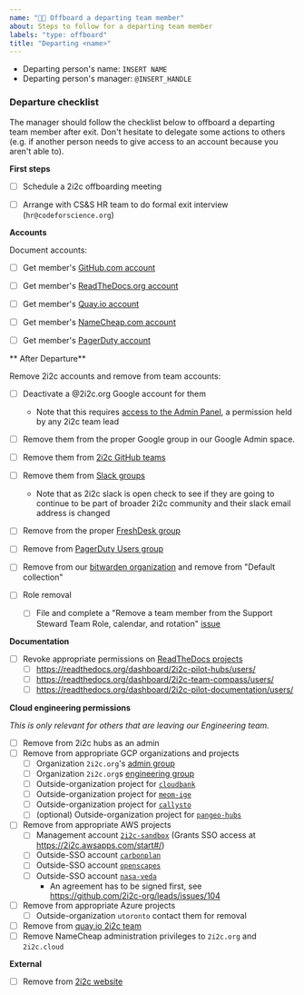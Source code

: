 ```yaml
---
name: "👋🏻 Offboard a departing team member"
about: Steps to follow for a departing team member
labels: "type: offboard"
title: "Departing <name>"
---
```


- Departing person's name: `INSERT NAME`
- Departing person's manager: `@INSERT_HANDLE`

### Departure checklist

The manager should follow the checklist below to offboard a departing team member after exit.
Don't hesitate to delegate some actions to others (e.g. if another person needs to give access to an account because you aren't able to).

**First steps**

- [ ] Schedule a 2i2c offboarding meeting
- [ ] Arrange with CS&S HR team to do formal exit interview (`hr@codeforscience.org`)


**Accounts**

Document accounts:

- [ ] Get member's [GitHub.com account](https://github.com)
- [ ] Get member's [ReadTheDocs.org account](https://readthedocs.org)
- [ ] Get member's [Quay.io account](https://quay.io)
- [ ] Get member's [NameCheap.com account](https://namecheap.com)
- [ ] Get member's [PagerDuty account](https://pagerduty.com)


** After Departure**

Remove 2i2c accounts and remove from team accounts:

- [ ] Deactivate a @2i2c.org Google account for them
	- Note that this requires [access to the Admin Panel](https://compass.2i2c.org/administration/google-workspace/), a permission held by any 2i2c team lead
- [ ] Remove them from the proper Google group in our Google Admin space.
- [ ] Remove them from [2i2c GitHub teams](https://github.com/orgs/2i2c-org/teams/)
- [ ] Remove them from [Slack groups](https://2i2c.slack.com/admin/user_groups)
  - Note that as 2i2c slack is open check to see if they are going to continue to be part of broader 2i2c community and their slack email address is changed
- [ ] Remove from the proper [FreshDesk group](https://2i2c.freshdesk.com/a/admin/groups)
- [ ] Remove from [PagerDuty Users group](https://2i2c-org.pagerduty.com/users-new)
- [ ] Remove from our [bitwarden organization](https://vault.bitwarden.com/#/organizations/11313781-4b83-41a3-9d35-afe200c8e9f1/vault) and remove from "Default collection"

- [ ] Role removal
  - [ ] File and complete a "Remove a team member from the Support Steward Team Role, calendar, and rotation" [issue](https://github.com/2i2c-org/team-compass/issues)


**Documentation**

- [ ] Revoke appropriate permissions on [ReadTheDocs projects](https://readthedocs.org/)
  - [ ] https://readthedocs.org/dashboard/2i2c-pilot-hubs/users/
  - [ ] https://readthedocs.org/dashboard/2i2c-team-compass/users/
  - [ ] https://readthedocs.org/dashboard/2i2c-pilot-documentation/users/

**Cloud engineering permissions**

_This is only relevant for others that are leaving our Engineering team._

- [ ] Remove from 2i2c hubs as an admin
- [ ] Remove from appropriate GCP organizations and projects
  - [ ] Organization `2i2c.org`'s [admin group](https://console.cloud.google.com/iam-admin/groups/03znysh73qbio4n?organizationId=184174754493)
  - [ ] Organization `2i2c.org`s [engineering group](https://console.cloud.google.com/iam-admin/groups/01opuj5n2qnifml?organizationId=184174754493)
  - [ ] Outside-organization project for [`cloudbank`](https://console.cloud.google.com/iam-admin/iam?project=cb-1003-1696)
  - [ ] Outside-organization project for [`meom-ige`](https://console.cloud.google.com/iam-admin/iam?project=meom-ige-cnrs)
  - [ ] Outside-organization project for [`callysto`](https://console.cloud.google.com/iam-admin/iam?project=callysto-202316)
  - [ ] (optional) Outside-organization project for [`pangeo-hubs`](https://console.cloud.google.com/iam-admin/iam?project=columbia)

- [ ] Remove from appropriate AWS projects
  - [ ] Management account [`2i2c-sandbox`](https://2i2c.awsapps.com/start/#/) (Grants SSO access at https://2i2c.awsapps.com/start#/)
  - [ ] Outside-SSO account [`carbonplan`](https://631969445205.signin.aws.amazon.com/console)
  - [ ] Outside-SSO account [`openscapes`](https://783616723547.signin.aws.amazon.com/console)
  - [ ] Outside-SSO account [`nasa-veda`](https://smce-veda.signin.aws.amazon.com/console)
    - An agreement has to be signed first, see https://github.com/2i2c-org/leads/issues/104
- [ ] Remove from appropriate Azure projects
  - [ ] Outside-organization `utoronto` contact them for removal 
- [ ] Remove from [quay.io 2i2c team](https://quay.io/organization/2i2c/teams/owners)
- [ ] Remove NameCheap administration privileges to `2i2c.org` and `2i2c.cloud`

**External**

- [ ] Remove from [2i2c website](https://2i2c.org/organization/)

